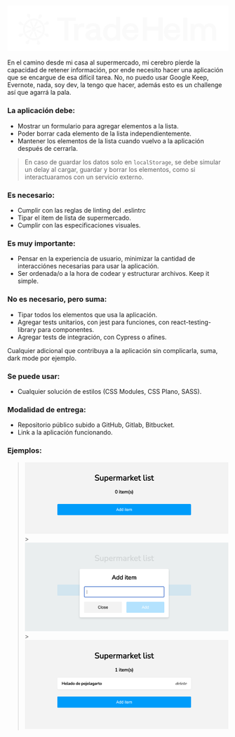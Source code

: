 ![Tradehelm](./assets/tradehelm-logo.svg "TradeHelm")

En el camino desde mi casa al supermercado, mi cerebro pierde la capacidad de retener información, por ende necesito hacer una aplicación que se encargue de esa difícil tarea. No, no puedo usar Google Keep, Evernote, nada, soy dev, la tengo que hacer, además esto es un challenge así que agarrá la pala.

### La aplicación debe:

- Mostrar un formulario para agregar elementos a la lista.
- Poder borrar cada elemento de la lista independientemente.
- Mantener los elementos de la lista cuando vuelvo a la aplicación después de cerrarla.

> En caso de guardar los datos solo en `localStorage`, se debe simular un delay al cargar, guardar y borrar los elementos, como si interactuaramos con un servicio externo.

### Es necesario:

- Cumplir con las reglas de linting del .eslintrc
- Tipar el item de lista de supermercado.
- Cumplir con las especificaciones visuales.

### Es muy importante:

- Pensar en la experiencia de usuario, minimizar la cantidad de interacciónes necesarias para usar la aplicación.
- Ser ordenada/o a la hora de codear y estructurar archivos. Keep it simple.

### No es necesario, pero suma:

- Tipar todos los elementos que usa la aplicación.
- Agregar tests unitarios, con jest para funciones, con react-testing-library para componentes.
- Agregar tests de integración, con Cypress o afínes.

Cualquier adicional que contribuya a la aplicación sin complicarla, suma, dark mode por ejemplo.

### Se puede usar:

- Cualquier solución de estilos (CSS Modules, CSS Plano, SASS).

### Modalidad de entrega:

- Repositorio público subido a GitHub, Gitlab, Bitbucket.
- Link a la aplicación funcionando.

### Ejemplos:

> ![Vacío](./assets/screenshots/vacio.png "Vacío") > ![Formulario](./assets/screenshots/formulario.png "Formulario") > ![Lleno](./assets/screenshots/lleno.png "Lleno")
